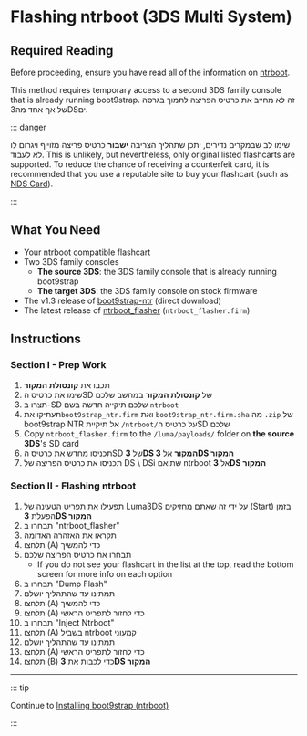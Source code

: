 # Flashing ntrboot (3DS Multi System)

## Required Reading

Before proceeding, ensure you have read all of the information on [ntrboot](ntrboot).

This method requires temporary access to a second 3DS family console that is already running boot9strap. זה לא מחייב את כרטיס הפריצה לתמוך בגרסה של אף אחד מה3DSים.

::: danger

שימו לב שבמקרים נדירים, יתכן שתהליך הצריבה **ישבור** כרטיס פריצה מזוייף ויגרום לו לא לעבוד. This is unlikely, but nevertheless, only original listed flashcarts are supported. To reduce the chance of receiving a counterfeit card, it is recommended that you use a reputable site to buy your flashcart (such as [NDS Card](https://www.nds-card.com/)).

:::

## What You Need

- Your ntrboot compatible flashcart
- Two 3DS family consoles
    - **The source 3DS**: the 3DS family console that is already running boot9strap
    - **The target 3DS**: the 3DS family console on stock firmware
- The v1.3 release of [boot9strap-ntr](https://github.com/SciresM/boot9strap/releases/download/1.3/boot9strap-1.3-ntr.zip) (direct download)
- The latest release of [ntrboot_flasher](https://github.com/ntrteam/ntrboot_flasher/releases/latest) (`ntrboot_flasher.firm`)

## Instructions

### Section I - Prep Work

1. תכבו את **קונסולת המקור**
2. שימו את כרטיס הSD של **קונסולת המקור** במחשב שלכם
3. תצרו ב-SD שלכם תיקייה חדשה בשם `ntrboot`
4. תעתיקו את`boot9strap_ntr.firm` ואת `boot9strap_ntr.firm.sha` מה `.zip` של boot9strap NTR אל תיקיית `/ntrboot/`על כרטיס הSD שלכם
5. Copy `ntrboot_flasher.firm` to the `/luma/payloads/` folder on **the source 3DS**'s SD card
6. תכניסו מחדש את כרטיס הSD של **3DS המקור** אל **3DS המקור**
7. תכניסו את כרטיס הפריצה של DS \ DSi שתואם ntrboot אל **3DS המקור**

### Section II - Flashing ntrboot

1. תפעילו את תפריט הטעינה של Luma3DS על ידי זה שאתם מחזיקים (Start) בזמן הפעלת **3DS המקור**
2. תבחרו ב "ntrboot_flasher"
3. תקראו את האזהרה האדומה
4. תלחצו (A) כדי להמשיך
5. תבחרו את כרטיס הפריצה שלכם
    - If you do not see your flashcart in the list at the top, read the bottom screen for more info on each option
6. תבחרו ב "Dump Flash"
7. תמתינו עד שהתהליך יושלם
8. תלחצו (A) כדי להמשיך
9. תלחצו (A) כדי לחזור לתפריט הראשי
10. תבחרו ב "Inject Ntrboot"
11. תלחצו (A) בשביל ntrboot קמעוני
12. תמתינו עד שהתהליך יושלם
13. תלחצו (A) כדי לחזור לתפריט הראשי
14. תלחצו (B) כדי לכבות את **3DS המקור**

___

::: tip

Continue to [Installing boot9strap (ntrboot)](installing-boot9strap-\(ntrboot\))

:::
